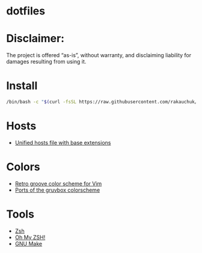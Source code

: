 # dotfiles

# Disclaimer:
The project is offered “as-is”, without warranty, and disclaiming liability for damages resulting from using it. 

# Install
```bash
/bin/bash -c "$(curl -fsSL https://raw.githubusercontent.com/rakauchuk/dotfiles/master/install.sh)"
```

# Hosts
* [Unified hosts file with base extensions](https://github.com/StevenBlack/hosts)

# Colors

* [Retro groove color scheme for Vim](https://github.com/morhetz/gruvbox)
* [Ports of the gruvbox colorscheme](https://github.com/morhetz/gruvbox-contrib)

# Tools

* [Zsh](https://www.zsh.org/)
* [Oh My ZSH!](https://ohmyz.sh/)
* [GNU Make](https://www.gnu.org/software/make/)

